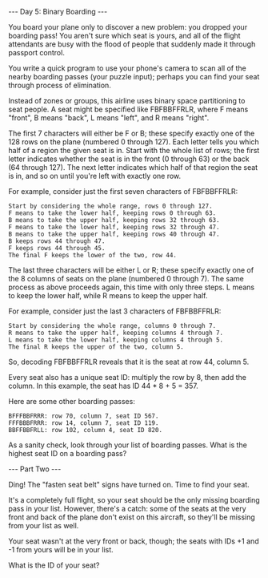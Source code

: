 --- Day 5: Binary Boarding ---

You board your plane only to discover a new problem: you dropped your boarding
pass! You aren't sure which seat is yours, and all of the flight attendants are
busy with the flood of people that suddenly made it through passport control.

You write a quick program to use your phone's camera to scan all of the nearby
boarding passes (your puzzle input); perhaps you can find your seat through
process of elimination.

Instead of zones or groups, this airline uses binary space partitioning to seat
people. A seat might be specified like FBFBBFFRLR, where F means "front", B
means "back", L means "left", and R means "right".

The first 7 characters will either be F or B; these specify exactly one of the
128 rows on the plane (numbered 0 through 127). Each letter tells you which half
of a region the given seat is in. Start with the whole list of rows; the first
letter indicates whether the seat is in the front (0 through 63) or the back (64
through 127). The next letter indicates which half of that region the seat is
in, and so on until you're left with exactly one row.

For example, consider just the first seven characters of FBFBBFFRLR:

    Start by considering the whole range, rows 0 through 127.
    F means to take the lower half, keeping rows 0 through 63.
    B means to take the upper half, keeping rows 32 through 63.
    F means to take the lower half, keeping rows 32 through 47.
    B means to take the upper half, keeping rows 40 through 47.
    B keeps rows 44 through 47.
    F keeps rows 44 through 45.
    The final F keeps the lower of the two, row 44.

The last three characters will be either L or R; these specify exactly one of
the 8 columns of seats on the plane (numbered 0 through 7). The same process as
above proceeds again, this time with only three steps. L means to keep the lower
half, while R means to keep the upper half.

For example, consider just the last 3 characters of FBFBBFFRLR:

    Start by considering the whole range, columns 0 through 7.
    R means to take the upper half, keeping columns 4 through 7.
    L means to take the lower half, keeping columns 4 through 5.
    The final R keeps the upper of the two, column 5.

So, decoding FBFBBFFRLR reveals that it is the seat at row 44, column 5.

Every seat also has a unique seat ID: multiply the row by 8, then add the
column. In this example, the seat has ID 44 * 8 + 5 = 357.

Here are some other boarding passes:

    BFFFBBFRRR: row 70, column 7, seat ID 567.
    FFFBBBFRRR: row 14, column 7, seat ID 119.
    BBFFBBFRLL: row 102, column 4, seat ID 820.

As a sanity check, look through your list of boarding passes. What is the
highest seat ID on a boarding pass?

--- Part Two ---

Ding! The "fasten seat belt" signs have turned on. Time to find your seat.

It's a completely full flight, so your seat should be the only missing boarding
pass in your list. However, there's a catch: some of the seats at the very front
and back of the plane don't exist on this aircraft, so they'll be missing from
your list as well.

Your seat wasn't at the very front or back, though; the seats with IDs +1 and -1
from yours will be in your list.

What is the ID of your seat?

